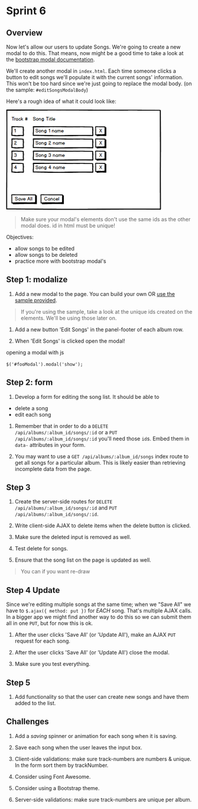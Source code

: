 # Sprint 6

## Overview

Now let's allow our users to update Songs.  We're going to create a new modal to do this.
That means, now might be a good time to take a look at the [bootstrap modal documentation](http://getbootstrap.com/javascript/#modals).

We'll create another modal in `index.html`.  Each time someone clicks a button to edit songs we'll populate it with the current songs' information.  This won't be too hard since we're just going to replace the modal body. (on the sample: `#editSongsModalBody`)

Here's a rough idea of what it could look like:

![Edit Songs Modal](/docs/assets/images/edit_songs.png)

> Make sure your modal's elements don't use the same ids as the other modal does.  id in html must be unique!

Objectives:
* allow songs to be edited
* allow songs to be deleted
* practice more with bootstrap modal's

## Step 1: modalize

1. Add a new modal to the page.  You can build your own OR [use the sample provided](/docs/assets/code_samples/sprint6_modal.html).

> If you're using the sample, take a look at the unique ids created on the elements.  We'll be using those later on.

1. Add a new button 'Edit Songs' in the panel-footer of each album row.

1. When 'Edit Songs' is clicked open the modal!

<detail><summary>opening a modal with js</summary>

`$('#fooModal').modal('show');`

</detail>

## Step 2: form

1. Develop a form for editing the song list.  It should be able to
  * delete a song
  * edit each song

1. Remember that in order to do a `DELETE /api/albums/:album_id/songs/:id` or a `PUT /api/albums/:album_id/songs/:id` you'll need those `id`s.  Embed them in `data-` attributes in your form.

1. You may want to use a `GET /api/albums/:album_id/songs` index route to get all songs for a particular album.  This is likely easier than retrieving incomplete data from the page.

## Step 3

1. Create the server-side routes for `DELETE /api/albums/:album_id/songs/:id` and `PUT /api/albums/:album_id/songs/:id`.

1. Write client-side AJAX to delete items when the delete button is clicked.

1. Make sure the deleted input is removed as well.

1. Test delete for songs.

1. Ensure that the song list on the page is updated as well.

> You can if you want re-draw


## Step 4 Update  

Since we're editing multiple songs at the same time; when we "Save All" we have to `$.ajax({ method: put })` for _EACH_ song.  That's multiple AJAX calls.  In a bigger app we might find another way to do this so we can submit them all in one `PUT`, but for now this is ok.

1. After the user clicks 'Save All' (or 'Update All'), make an AJAX `PUT` request for each song.  

1. After the user clicks 'Save All' (or 'Update All') close the modal.

1. Make sure you test everything.


## Step 5

1. Add functionality so that the user can create new songs and have them added to the list.


## Challenges

1. Add a _saving_ spinner or animation for each song when it is saving.

1. Save each song when the user leaves the input box.

1. Client-side validations: make sure track-numbers are numbers & unique.  In the form sort them by trackNumber.

1. Consider using Font Awesome.

1. Consider using a Bootstrap theme.

1. Server-side validations: make sure track-numbers are unique per album.  
